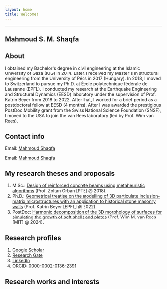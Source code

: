 ```yaml
---
layout: home
title: Welcome!
---
```


---
Mahmoud S. M. Shaqfa
---

## About

I obtained my Bachelor's degree in civil engineering at the Islamic University of Gaza (IUG) in 2014.
Later, I received my Master's in structural engineering from the University of Pécs in 2017 (Hungary).
In 2018, I moved to Switzerland to pursue my Ph.D. at École polytechnique fédérale de Lausanne (EPFL).
I conducted my research at the Earthquake Engineering and Structural Dynamics (EESD) laboratory under the supervision of Prof. Katrin Beyer from 2018 to 2022.
After that, I worked for a brief period as a postdoctoral fellow at EESD (4 months).
After I was awarded the prestigious PostDoc.Mobility grant from the Swiss National Science Foundation (SNSF), I moved to the USA to join the van Rees laboratory (led by Prof. Wim van Rees).


## Contact info

Email: [Mahmoud Shaqfa](mailto:msshaqfa@hotmail.com)

Email: [Mahmoud Shaqfa](mailto:mshaqfa@mit.edu)



## My research theses and proposals

1. M.Sc.: [Design of reinforced concrete beams using metaheuristic algorithms](https://link.springer.com/article/10.1007/s00158-019-02252-4) (Prof. Zoltan Orban [PTE] @ 2018).
2. Ph.D.: [Geometrical treatise on the modelling of 3D particulate inclusion-matrix microstructures with an application to historical stone masonry walls](https://infoscience.epfl.ch/record/297175?ln=en&v=pdf) (Prof. Katrin Beyer [EPFL] @ 2022).
3. PostDoc: [Harmonic decomposition of the 3D morphology of surfaces for simulating the growth of soft shells and plates](https://data.snf.ch/grants/grant/211088) (Prof. Wim M. van Rees [MIT] @ 2024).

## Research profiles
1. [Google Scholar](https://scholar.google.ch/citations?user=yaTyu9MAAAAJ&hl=en)
2. [Research Gate](https://www.researchgate.net/profile/Mahmoud-Shaqfa)
3. [LinkedIn](linkedin.com/in/mahmoud-shaqfa)
4. [ORCID: 0000-0002-0136-2391](https://orcid.org/my-orcid?orcid=0000-0002-0136-2391)

## Research works and interests
